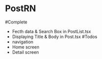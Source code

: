 # PostRN

#Complete 
- Fecth data & Search Box in PostList.tsx
- Displaying Title & Body in Post.tsx
#Todos
- navigation
- Home screen
- Detail screen
